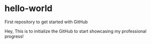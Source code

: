 # hello-world
First repository to get started with GitHub

Hey,
This is to initialize the GitHub to start showcasing my professional progress!
